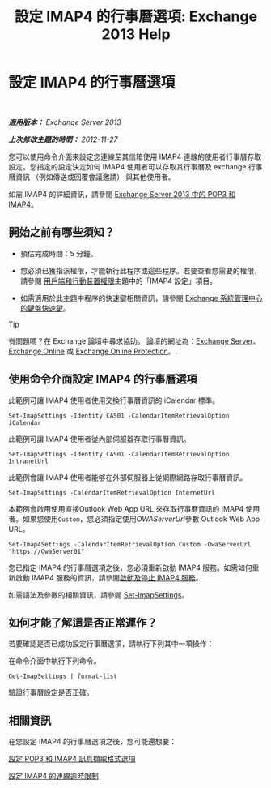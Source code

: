﻿---
title: '設定 IMAP4 的行事曆選項: Exchange 2013 Help'
TOCTitle: 設定 IMAP4 的行事曆選項
ms:assetid: 6679c8b2-3f0f-449a-a17c-a7b30001538c
ms:mtpsurl: https://technet.microsoft.com/zh-tw/library/Aa998606(v=EXCHG.150)
ms:contentKeyID: 50553994
ms.date: 05/21/2018
mtps_version: v=EXCHG.150
ms.translationtype: MT
---

# 設定 IMAP4 的行事曆選項

 

_**適用版本：** Exchange Server 2013_

_**上次修改主題的時間：** 2012-11-27_

您可以使用命令介面來設定您連線至其信箱使用 IMAP4 連線的使用者行事曆存取設定。您指定的設定決定如何 IMAP4 使用者可以存取其行事曆及 exchange 行事曆資訊 （例如傳送或回覆會議邀請） 與其他使用者。

如需 IMAP4 的詳細資訊，請參閱 [Exchange Server 2013 中的 POP3 和 IMAP4](pop3-and-imap4-in-exchange-server-2013-exchange-2013-help.md)。

## 開始之前有哪些須知？

  - 預估完成時間：5 分鐘。

  - 您必須已獲指派權限，才能執行此程序或這些程序。若要查看您需要的權限，請參閱 [用戶端和行動裝置權限](clients-and-mobile-devices-permissions-exchange-2013-help.md)主題中的「IMAP4 設定」項目。

  - 如需適用於此主題中程序的快速鍵相關資訊，請參閱 [Exchange 系統管理中心的鍵盤快速鍵](keyboard-shortcuts-in-the-exchange-admin-center-exchange-online-protection-help.md)。


> [!TIP]  
> 有問題嗎？在 Exchange 論壇中尋求協助。 論壇的網址為：<a href="https://go.microsoft.com/fwlink/p/?linkid=60612">Exchange Server</a>、 <a href="https://go.microsoft.com/fwlink/p/?linkid=267542">Exchange Online</a> 或 <a href="https://go.microsoft.com/fwlink/p/?linkid=285351">Exchange Online Protection</a>。.




## 使用命令介面設定 IMAP4 的行事曆選項

此範例可讓 IMAP4 使用者使用交換行事曆資訊的 iCalendar 標準。

    Set-ImapSettings -Identity CAS01 -CalendarItemRetrievalOption iCalendar

此範例可讓 IMAP4 使用者從內部伺服器存取行事曆資訊。

    Set-ImapSettings -Identity CAS01 -CalendarItemRetrievalOption IntranetUrl 

此範例會讓 IMAP4 使用者能够在外部伺服器上從網際網路存取行事曆資訊。

    Set-ImapSettings -CalendarItemRetrievalOption InternetUrl

本範例會啟用使用直接Outlook Web App URL 來存取行事曆資訊的 IMAP4 使用者。如果您使用`Custom`，您必須指定使用*OWAServerUrl*參數 Outlook Web App URL。

    Set-Imap4Settings -CalendarItemRetrievalOption Custom -OwaServerUrl "https://OwaServer01"

您已指定 IMAP4 的行事曆選項之後，您必須重新啟動 IMAP4 服務。如需如何重新啟動 IMAP4 服務的資訊，請參閱[啟動及停止 IMAP4 服務](start-and-stop-the-imap4-services-exchange-2013-help.md)。

如需語法及參數的相關資訊，請參閱 [Set-ImapSettings](https://technet.microsoft.com/zh-tw/library/aa998252\(v=exchg.150\))。

## 如何才能了解這是否正常運作？

若要確認是否已成功設定行事曆選項，請執行下列其中一項操作：

在命令介面中執行下列命令。

    Get-ImapSettings | format-list

驗證行事曆設定是否正確。

## 相關資訊

在您設定 IMAP4 的行事曆選項之後，您可能還想要：

[設定 POP3 和 IMAP4 訊息擷取格式選項](configure-pop3-and-imap4-message-retrieval-format-options-exchange-2013-help.md)

[設定 IMAP4 的連線逾時限制](set-connection-time-out-limits-for-imap4-exchange-2013-help.md)

